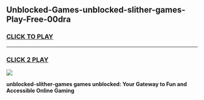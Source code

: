 
## Unblocked-Games-unblocked-slither-games-Play-Free-00dra
<h3>
<a href="https://premium76.site?title=unblocked-slither-games&ref=24M">CLICK TO PLAY</a></h3>
<hr>

<h3>
<a href="https://premium76.site?title=unblocked-slither-games&ref=24M">CLICK 2 PLAY</a>
  
</h3>

<a href="https://premium76.site?title=unblocked-slither-games&ref=24M"><img src="https://clearcache.store/games.png"></a>


**unblocked-slither-games games unblocked: Your Gateway to Fun and Accessible Online Gaming**
